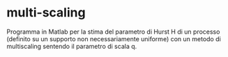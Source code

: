 # multi-scaling
Programma in Matlab per la stima del parametro di Hurst H di un processo (definito su un supporto non necessariamente uniforme) con un metodo di multiscaling sentendo il parametro di scala q.
